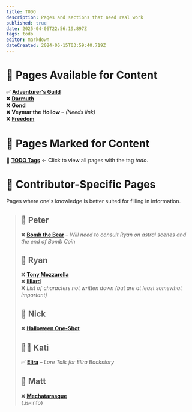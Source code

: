 ```yaml
---
title: TODO
description: Pages and sections that need real work
published: true
date: 2025-04-06T22:56:19.897Z
tags: todo
editor: markdown
dateCreated: 2024-06-15T03:59:40.719Z
---
```


# 📜 Pages Available for Content  

✅ **[Adventurer's Guild](/en/organizations/Adventurer's-Guild)**  
❌ **[Darmuth](/en/characters/Darmuth)**  
❌ **[Gond](/en/characters/Gond)**  
❌ **Veymar the Hollow** – *(Needs link)*  
❌ **[Freedom](/characters/freedom)**

# 📝 Pages Marked for Content  

🔹 **[TODO Tags](/t/todo)** ← Click to view all pages with the tag *todo*.

# 👥 Contributor-Specific Pages
Pages where one's knowledge is better suited for filling in information.

> ## 🧸 Peter  
> ❌ **[Bomb the Bear](/characters/Bomb-the-Bear)** – *Will need to consult Ryan on astral scenes and the end of Bomb Coin*  
> 
> ## 🍝 Ryan  
> ❌ **[Tony Mozzarella](/characters/Tony-Mozzarella)**  
> ❌ **[Illiard](/characters/illiard)**  
> ❌ *List of characters not written down (but are at least somewhat important)*  
> 
> ## 🎃 Nick  
> ❌ **[Halloween One-Shot](/en/Adventures/Halloween_One_Shot)**  
> 
> ## 🧝‍♀️ Kati  
> ✅ **[Elira](/characters/elira)** – *Lore Talk for Elira Backstory*  
> 
> ## 🤖 Matt  
> ❌ **[Mechatarasque](/en/characters/mechatarasque)**  
{.is-info}
